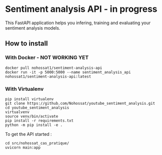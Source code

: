 # Sentiment analysis API - in progress

This FastAPI application helps you infering, training and evaluating your sentiment analysis models.

## How to install

### With Docker - NOT WORKING YET

```shell
docker pull nohossat1/sentiment-analysis-api
docker run -it -p 5000:5000 --name sentiment_analysis_api nohossat1/sentiment-analysis-api:latest
```

### With Virtualenv

```shell
pip install virtualenv
git clone https://github.com/Nohossat/youtube_sentiment_analysis.git
cd youtube_sentiment_analysis
virtualvenv
source venv/bin/activate
pip install -r requirements.txt
python -m pip install -e .
```

To get the API started :

```
cd src/nohossat_cas_pratique/
uvicorn main:app
```
